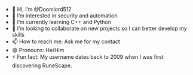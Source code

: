 - 👋 Hi, I’m @Doomlord512
- 👀 I’m interested in security and automation
- 🌱 I’m currently learning C++ and Python
- 💞️ I’m looking to collaborate on new projects so I can better develop my skills
- 📫 How to reach me: Ask me for my contact
- 😄 Pronouns: He/Him
- ⚡ Fun fact: My username dates back to 2009 when I was first discovering RuneScape.

<!---
Doomlord512/Doomlord512 is a ✨ special ✨ repository because its `README.md` (this file) appears on your GitHub profile.
You can click the Preview link to take a look at your changes.
--->
